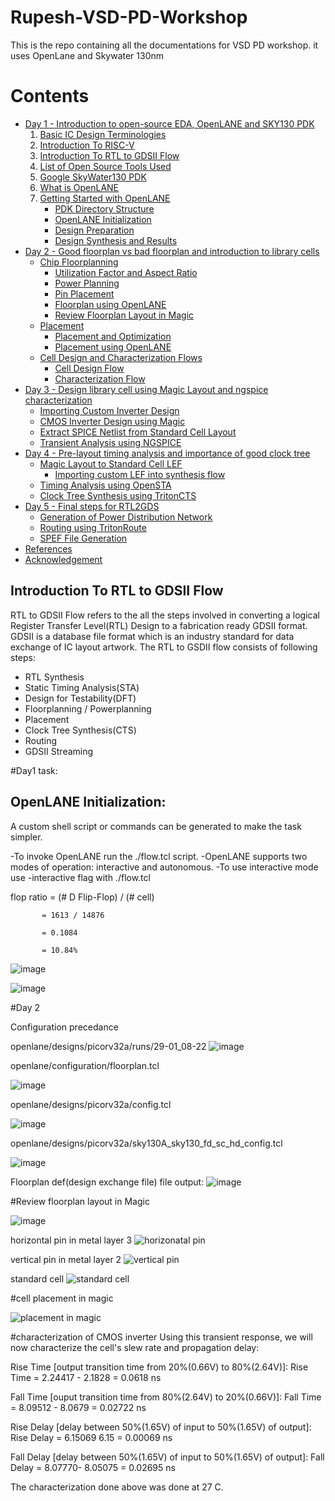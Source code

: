 # Rupesh-VSD-PD-Workshop
This is the repo containing all the documentations for VSD PD workshop. it uses OpenLane and Skywater 130nm


# Contents

- [Day 1 - Introduction to open-source EDA, OpenLANE and SKY130 PDK](#day-1---introduction-to-open-source-eda-openlane-and-sky130-pdk)
    1. [Basic IC Design Terminologies](#basic-ic-design-terminologies)
    2. [Introduction To RISC-V](#introduction-to-risc-v)
    3. [Introduction To RTL to GDSII Flow](#introduction-to-rtl-to-gdsii-flow)
    4. [List of Open Source Tools Used](#list-of-open-source-tools-used)
    5. [Google SkyWater130 PDK](#google-skywater130-pdk)
    6. [What is OpenLANE](#what-is-openlane)
    7. [Getting Started with OpenLANE](#getting-started-with-openlane)
        - [PDK Directory Structure](#pdk-directory-structure)
        - [OpenLANE Initialization](#openlane-initialization)
        - [Design Preparation](#design-preparation)
        - [Design Synthesis and Results](#design-synthesis-and-results)
 - [Day 2 - Good floorplan vs bad floorplan and introduction to library cells](#day-2---good-floorplan-vs-bad-floorplan-and-introduction-to-library-cells)
    - [Chip Floorplanning](#chip-floorplanning)
      - [Utilization Factor and Aspect Ratio](#utilization-factor-and-aspect-ratio)
      - [Power Planning](#power-planning)
      - [Pin Placement](#pin-placement)
      - [Floorplan using OpenLANE](#floorplan-using-openlane)
      - [Review Floorplan Layout in Magic](#review-floorplan-layout-in-magic)
    - [Placement](#placement)
      - [Placement and Optimization](#placement-and-optimization)
      - [Placement using OpenLANE](#placement-using-openlane)
    - [Cell Design and Characterization Flows](#cell-design-and-characterization-flows)
      - [Cell Design Flow](#cell-design-flow)
      - [Characterization Flow](#characterization-flow)
  - [Day 3 - Design library cell using Magic Layout and ngspice characterization](#day-3---design-library-cell-using-magic-layout-and-ngspice-characterization)
    - [Importing Custom Inverter Design ](#importing-custom-inverter-design)
    - [CMOS Inverter Design using Magic](#cmos-inverter-design-using-magic)
    - [Extract SPICE Netlist from Standard Cell Layout](#extract-spice-netlist-from-standard-cell-layout)
    - [Transient Analysis using NGSPICE](#transient-analysis-using-ngspice)
  - [Day 4 - Pre-layout timing analysis and importance of good clock tree](#day-4---pre-layout-timing-analysis-and-importance-of-good-clock-tree)
    - [Magic Layout to Standard Cell LEF](#magic-layout-to-standard-cell-lef)
      - [Importing custom LEF into synthesis flow](#importing-custom-lef-into-synthesis-flow)
    - [Timing Analysis using OpenSTA](#timing-analysis-using-opensta)
    - [Clock Tree Synthesis using TritonCTS](#clock-tree-synthesis-using-tritoncts)
  - [Day 5 - Final steps for RTL2GDS](#day-5---final-steps-for-rtl2gds)
    - [Generation of Power Distribution Network](#generation-of-power-distribution-network)
    - [Routing using TritonRoute](#routing-using-tritonroute)
    - [SPEF File Generation](#spef-file-generation)
  - [References](#references)
  - [Acknowledgement](#acknowledgement)

## Introduction To RTL to GDSII Flow
  RTL to GDSII Flow refers to the all the steps involved in converting a logical Register Transfer Level(RTL) Design to a fabrication ready GDSII format. GDSII is a database file format which is an industry standard for data exchange of IC layout artwork.
  The RTL to GSDII flow consists of following steps:
  - RTL Synthesis
  - Static Timing Analysis(STA)
  - Design for Testability(DFT)
  - Floorplanning / Powerplanning
  - Placement
  - Clock Tree Synthesis(CTS)
  - Routing
  - GDSII Streaming

#Day1 task:

## OpenLANE Initialization:

A custom shell script or commands can be generated to make the task simpler.

-To invoke OpenLANE run the ./flow.tcl script.
-OpenLANE supports two modes of operation: interactive and autonomous.
-To use interactive mode use -interactive flag with ./flow.tcl


flop ratio = (# D Flip-Flop) / (# cell)

           = 1613 / 14876
           
           = 0.1084
           
           = 10.84%

![image](https://user-images.githubusercontent.com/94752269/215266396-82641036-1ddd-456b-b492-0943c7df0797.png)

![image](https://user-images.githubusercontent.com/94752269/215266491-a19084c7-5f40-4a04-800c-9a4a272a9405.png)

#Day 2

Configuration precedance

openlane/designs/picorv32a/runs/29-01_08-22
![image](https://user-images.githubusercontent.com/94752269/215329406-83f0e76d-071e-4015-8e48-62c31f78c4ab.png)

openlane/configuration/floorplan.tcl

![image](https://user-images.githubusercontent.com/94752269/215328808-01451fb8-b6c2-4d36-bec4-40d2a3407b24.png)

openlane/designs/picorv32a/config.tcl

![image](https://user-images.githubusercontent.com/94752269/215329088-f114e240-d18c-467b-bff3-58d3a5a2b3e2.png)

openlane/designs/picorv32a/sky130A_sky130_fd_sc_hd_config.tcl

![image](https://user-images.githubusercontent.com/94752269/215329228-2d619ede-2fcb-4491-96a0-785f8a1380ec.png)

Floorplan def(design exchange file) file output:
![image](https://user-images.githubusercontent.com/94752269/215336194-a663e23d-e596-42d2-bd4d-f74a90dee468.png)

#Review floorplan layout in Magic

![image](https://user-images.githubusercontent.com/94752269/215336711-7f7465c3-dc98-4f44-b582-2e82408bcf27.png)

horizontal pin in metal layer 3
![horizonatal pin](https://user-images.githubusercontent.com/94752269/215338207-f2d8ab3e-8183-4d92-ac6d-3ca3d5f5db2e.png)

vertical pin in metal layer 2
![vertical pin](https://user-images.githubusercontent.com/94752269/215338087-0d1ae2e2-b429-476e-ba5f-7269926aad5a.png)

standard cell
![standard cell](https://user-images.githubusercontent.com/94752269/215338548-c47a02a2-0d48-4679-a4d8-43ae193a9626.png)

#cell placement in magic

![placement in magic](https://user-images.githubusercontent.com/94752269/215349113-f8450733-8d29-45cd-b18a-eddc6e6ce238.png)


#characterization of CMOS inverter
Using this transient response, we will now characterize the cell's slew rate and propagation delay:

Rise Time [output transition time from 20%(0.66V) to 80%(2.64V)]:
Rise Time = 2.24417 - 2.1828 = 0.0618 ns

Fall Time [ouput transition time from 80%(2.64V) to 20%(0.66V)]:
Fall Time = 8.09512 - 8.0679 = 0.02722 ns

Rise Delay [delay between 50%(1.65V) of input to 50%(1.65V) of output]:
Rise Delay = 6.15069 6.15 = 0.00069 ns

Fall Delay [delay between 50%(1.65V) of input to 50%(1.65V) of output]:
Fall Delay = 8.07770- 8.05075 = 0.02695 ns

The characterization done above was done at 27 C.



